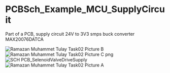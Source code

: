 # PCBSch_Example_MCU_SupplyCircuit
Part of a PCB, supply circuit 24V to 3V3 smps buck converter MAX20076DATCA

![Ramazan Muhammet Tulay Task02 Picture B](https://github.com/user-attachments/assets/6d04fe9b-6125-4995-b43d-7aac5710cbf5)
![Ramazan Muhammet Tulay Task02 Picture C png](https://github.com/user-attachments/assets/c8d16843-750d-4542-a9ff-6dea4be44473)
![SCH PCB_SelenoidValveDriveSupply](https://github.com/user-attachments/assets/1088e289-6dbe-495f-8fee-eb46c96796e1)
![Ramazan Muhammet Tulay Task02 Picture A](https://github.com/user-attachments/assets/fe3acf21-6a89-417a-86af-e38934795cbf)
